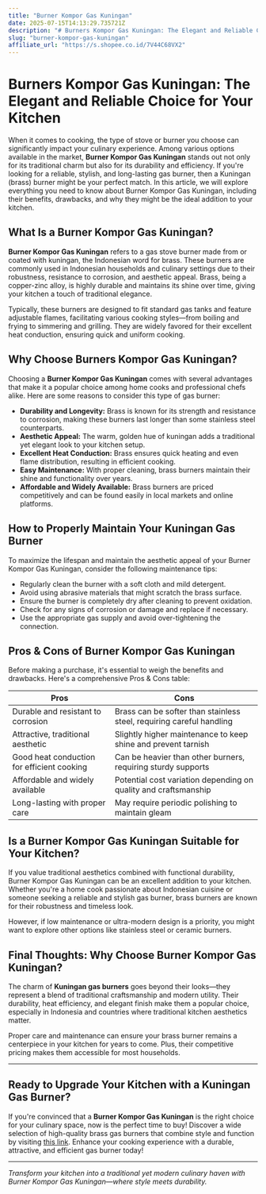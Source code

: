 ```yaml
---
title: "Burner Kompor Gas Kuningan"
date: 2025-07-15T14:13:29.735721Z
description: "# Burners Kompor Gas Kuningan: The Elegant and Reliable Choice for Your Kitchen..."
slug: "burner-kompor-gas-kuningan"
affiliate_url: "https://s.shopee.co.id/7V44C68VX2"
---
```

# Burners Kompor Gas Kuningan: The Elegant and Reliable Choice for Your Kitchen

When it comes to cooking, the type of stove or burner you choose can significantly impact your culinary experience. Among various options available in the market, **Burner Kompor Gas Kuningan** stands out not only for its traditional charm but also for its durability and efficiency. If you're looking for a reliable, stylish, and long-lasting gas burner, then a Kuningan (brass) burner might be your perfect match. In this article, we will explore everything you need to know about Burner Kompor Gas Kuningan, including their benefits, drawbacks, and why they might be the ideal addition to your kitchen.

## What Is a Burner Kompor Gas Kuningan?

**Burner Kompor Gas Kuningan** refers to a gas stove burner made from or coated with kuningan, the Indonesian word for brass. These burners are commonly used in Indonesian households and culinary settings due to their robustness, resistance to corrosion, and aesthetic appeal. Brass, being a copper-zinc alloy, is highly durable and maintains its shine over time, giving your kitchen a touch of traditional elegance.

Typically, these burners are designed to fit standard gas tanks and feature adjustable flames, facilitating various cooking styles—from boiling and frying to simmering and grilling. They are widely favored for their excellent heat conduction, ensuring quick and uniform cooking.

## Why Choose Burners Kompor Gas Kuningan?

Choosing a **Burner Kompor Gas Kuningan** comes with several advantages that make it a popular choice among home cooks and professional chefs alike. Here are some reasons to consider this type of gas burner:

- **Durability and Longevity:** Brass is known for its strength and resistance to corrosion, making these burners last longer than some stainless steel counterparts.
- **Aesthetic Appeal:** The warm, golden hue of kuningan adds a traditional yet elegant look to your kitchen setup.
- **Excellent Heat Conduction:** Brass ensures quick heating and even flame distribution, resulting in efficient cooking.
- **Easy Maintenance:** With proper cleaning, brass burners maintain their shine and functionality over years.
- **Affordable and Widely Available:** Brass burners are priced competitively and can be found easily in local markets and online platforms.

## How to Properly Maintain Your Kuningan Gas Burner

To maximize the lifespan and maintain the aesthetic appeal of your Burner Kompor Gas Kuningan, consider the following maintenance tips:

- Regularly clean the burner with a soft cloth and mild detergent.
- Avoid using abrasive materials that might scratch the brass surface.
- Ensure the burner is completely dry after cleaning to prevent oxidation.
- Check for any signs of corrosion or damage and replace if necessary.
- Use the appropriate gas supply and avoid over-tightening the connection.

## Pros & Cons of Burner Kompor Gas Kuningan

Before making a purchase, it's essential to weigh the benefits and drawbacks. Here's a comprehensive Pros & Cons table:

| Pros                                                      | Cons                                                        |
|-----------------------------------------------------------|--------------------------------------------------------------|
| Durable and resistant to corrosion                       | Brass can be softer than stainless steel, requiring careful handling |
| Attractive, traditional aesthetic                         | Slightly higher maintenance to keep shine and prevent tarnish |
| Good heat conduction for efficient cooking              | Can be heavier than other burners, requiring sturdy supports |
| Affordable and widely available                          | Potential cost variation depending on quality and craftsmanship |
| Long-lasting with proper care                            | May require periodic polishing to maintain gleam          |

## Is a Burner Kompor Gas Kuningan Suitable for Your Kitchen?

If you value traditional aesthetics combined with functional durability, Burner Kompor Gas Kuningan can be an excellent addition to your kitchen. Whether you're a home cook passionate about Indonesian cuisine or someone seeking a reliable and stylish gas burner, brass burners are known for their robustness and timeless look.

However, if low maintenance or ultra-modern design is a priority, you might want to explore other options like stainless steel or ceramic burners.

## Final Thoughts: Why Choose Burner Kompor Gas Kuningan?

The charm of **Kuningan gas burners** goes beyond their looks—they represent a blend of traditional craftsmanship and modern utility. Their durability, heat efficiency, and elegant finish make them a popular choice, especially in Indonesia and countries where traditional kitchen aesthetics matter.

Proper care and maintenance can ensure your brass burner remains a centerpiece in your kitchen for years to come. Plus, their competitive pricing makes them accessible for most households.

---

## Ready to Upgrade Your Kitchen with a Kuningan Gas Burner?

If you're convinced that a **Burner Kompor Gas Kuningan** is the right choice for your culinary space, now is the perfect time to buy! Discover a wide selection of high-quality brass gas burners that combine style and function by visiting [this link](https://s.shopee.co.id/7V44C68VX2). Enhance your cooking experience with a durable, attractive, and efficient gas burner today!

---

*Transform your kitchen into a traditional yet modern culinary haven with Burner Kompor Gas Kuningan—where style meets durability.*